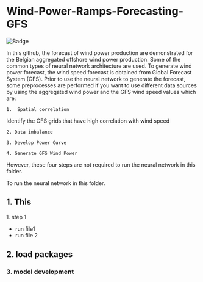 # Wind-Power-Ramps-Forecasting-GFS
![Badge](https://img.shields.io/badge/your-badge-informational) 


In this github, the forecast of wind power production are demonstrated for the Belgian aggregated offshore wind power production. Some of the common types of neural network architecture are used. To generate wind power forecast, the wind speed forecast is obtained from Global Forecast System (GFS). Prior to use the neural network to generate the forecast, some preprocesses are performed if you want to use different data sources by using the aggregated wind power and the GFS wind speed values which are:

    1.  Spatial correlation 
    
   Identify the GFS grids that have high correlation with wind speed
   
    2. Data imbalance  
    
    3. Develop Power Curve
    
    4. Generate GFS Wind Power 
    
However, these four steps are not required to run the neural network in this folder. 

To run the neural network in this folder. 
##  1\. This 
1\. step 1
  * run file1
  * run file 2
 ## 2\. load packages
 
 ### 3\. model development
 
  
